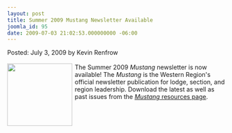 ```yaml
---
layout: post
title: Summer 2009 Mustang Newsletter Available
joomla_id: 95
date: 2009-07-03 21:02:53.000000000 -06:00
---
```

Posted: July 3, 2009 by Kevin Renfrow<br/><br/>
<img src=http://www.western.oa-bsa.org/images/mustang_q2_09.jpg width=150 height=144 align=left style=padding-right:3px;padding-bottom:3px>
The Summer 2009 <i>Mustang</i> newsletter is now available! The <i>Mustang</i> is the Western Region's official newsletter publication for lodge, section, and region leadership. Download the latest as well as past issues from the <a href=http://western.oa-bsa.org/resources/mustang/><i>Mustang</i> resources page</a>.
